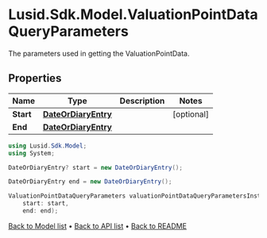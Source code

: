 # Lusid.Sdk.Model.ValuationPointDataQueryParameters
The parameters used in getting the ValuationPointData.

## Properties

Name | Type | Description | Notes
------------ | ------------- | ------------- | -------------
**Start** | [**DateOrDiaryEntry**](DateOrDiaryEntry.md) |  | [optional] 
**End** | [**DateOrDiaryEntry**](DateOrDiaryEntry.md) |  | 

```csharp
using Lusid.Sdk.Model;
using System;

DateOrDiaryEntry? start = new DateOrDiaryEntry();

DateOrDiaryEntry end = new DateOrDiaryEntry();

ValuationPointDataQueryParameters valuationPointDataQueryParametersInstance = new ValuationPointDataQueryParameters(
    start: start,
    end: end);
```

[Back to Model list](../README.md#documentation-for-models) &#8226; [Back to API list](../README.md#documentation-for-api-endpoints) &#8226; [Back to README](../README.md)
